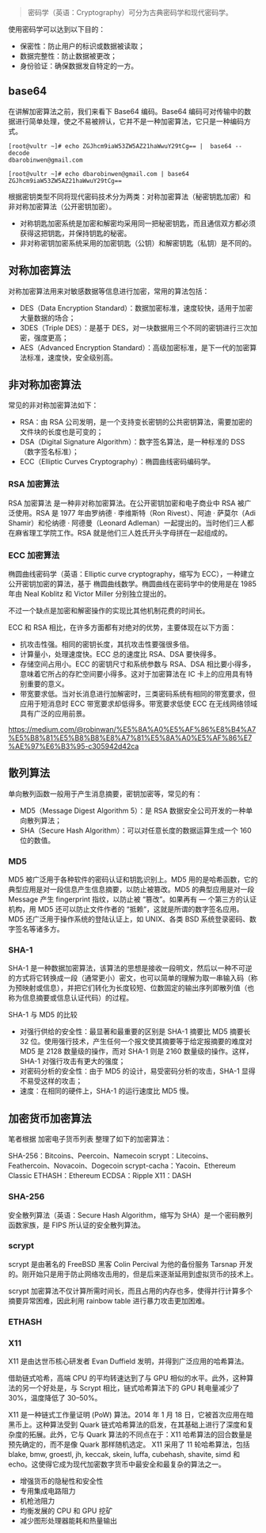 > 密码学（英语：Cryptography）可分为古典密码学和现代密码学。

使用密码学可以达到以下目的：
- 保密性：防止用户的标识或数据被读取；
- 数据完整性：防止数据被更改；
- 身份验证：确保数据发自特定的一方。

## base64
在讲解加密算法之前，我们来看下 Base64 编码。Base64 编码可对传输中的数据进行简单处理，使之不易被辨认，它并不是一种加密算法，它只是一种编码方式。
```
[root@vultr ~]# echo ZGJhcm9iaW53ZW5AZ21haWwuY29tCg== |  base64 --decode
dbarobinwen@gmail.com

[root@vultr ~]# echo dbarobinwen@gmail.com | base64
ZGJhcm9iaW53ZW5AZ21haWwuY29tCg==
```

根据密钥类型不同将现代密码技术分为两类：对称加密算法（秘密钥匙加密）和 非对称加密算法（公开密钥加密）。
- 对称钥匙加密系统是加密和解密均采用同一把秘密钥匙，而且通信双方都必须获得这把钥匙，并保持钥匙的秘密。
- 非对称密钥加密系统采用的加密钥匙（公钥）和解密钥匙（私钥）是不同的。

## 对称加密算法
对称加密算法用来对敏感数据等信息进行加密，常用的算法包括：
- DES（Data Encryption Standard）：数据加密标准，速度较快，适用于加密大量数据的场合；
- 3DES（Triple DES）：是基于 DES，对一块数据用三个不同的密钥进行三次加密，强度更高；
- AES（Advanced Encryption Standard）：高级加密标准，是下一代的加密算法标准，速度快，安全级别高。

## 非对称加密算法
常见的非对称加密算法如下：
- RSA：由 RSA 公司发明，是一个支持变长密钥的公共密钥算法，需要加密的文件块的长度也是可变的；
- DSA（Digital Signature Algorithm）：数字签名算法，是一种标准的 DSS（数字签名标准）；
- ECC（Elliptic Curves Cryptography）：椭圆曲线密码编码学。

### RSA 加密算法
RSA 加密算法 是一种非对称加密算法。在公开密钥加密和电子商业中 RSA 被广泛使用。RSA 是 1977 年由罗纳德 · 李维斯特（Ron Rivest）、阿迪 · 萨莫尔（Adi Shamir）和伦纳德 · 阿德曼（Leonard Adleman）一起提出的。当时他们三人都在麻省理工学院工作。RSA 就是他们三人姓氏开头字母拼在一起组成的。

### ECC 加密算法
椭圆曲线密码学（英语：Elliptic curve cryptography，缩写为 ECC），一种建立公开密钥加密的算法，基于 椭圆曲线数学。椭圆曲线在密码学中的使用是在 1985 年由 Neal Koblitz 和 Victor Miller 分别独立提出的。

不过一个缺点是加密和解密操作的实现比其他机制花费的时间长。

ECC 和 RSA 相比，在许多方面都有对绝对的优势，主要体现在以下方面：
- 抗攻击性强。相同的密钥长度，其抗攻击性要强很多倍。
- 计算量小，处理速度快。ECC 总的速度比 RSA、DSA 要快得多。
- 存储空间占用小。ECC 的密钥尺寸和系统参数与 RSA、DSA 相比要小得多，意味着它所占的存贮空间要小得多。这对于加密算法在 IC 卡上的应用具有特别重要的意义。
- 带宽要求低。当对长消息进行加解密时，三类密码系统有相同的带宽要求，但应用于短消息时 ECC 带宽要求却低得多。带宽要求低使 ECC 在无线网络领域具有广泛的应用前景。


https://medium.com/@robinwan/%E5%8A%A0%E5%AF%86%E8%B4%A7%E5%B8%81%E5%B8%B8%E8%A7%81%E5%8A%A0%E5%AF%86%E7%AE%97%E6%B3%95-c305942d42ca


## 散列算法
单向散列函数一般用于产生消息摘要，密钥加密等，常见的有：
- MD5（Message Digest Algorithm 5）：是 RSA 数据安全公司开发的一种单向散列算法；
- SHA（Secure Hash Algorithm）：可以对任意长度的数据运算生成一个 160 位的数值。

### MD5
MD5 被广泛用于各种软件的密码认证和钥匙识别上。MD5 用的是哈希函数，它的典型应用是对一段信息产生信息摘要，以防止被篡改。MD5 的典型应用是对一段 Message 产生 fingerprint 指纹，以防止被 “篡改”。如果再有 — 个第三方的认证机构，用 MD5 还可以防止文件作者的 “抵赖”，这就是所谓的数字签名应用。MD5 还广泛用于操作系统的登陆认证上，如 UNIX、各类 BSD 系统登录密码、数字签名等诸多方。

### SHA-1
SHA-1 是一种数据加密算法，该算法的思想是接收一段明文，然后以一种不可逆的方式将它转换成一段（通常更小）密文，也可以简单的理解为取一串输入码（称为预映射或信息），并把它们转化为长度较短、位数固定的输出序列即散列值（也称为信息摘要或信息认证代码）的过程。

SHA-1 与 MD5 的比较
- 对强行供给的安全性：最显著和最重要的区别是 SHA-1 摘要比 MD5 摘要长 32 位。使用强行技术，产生任何一个报文使其摘要等于给定报摘要的难度对 MD5 是 2128 数量级的操作，而对 SHA-1 则是 2160 数量级的操作。这样，SHA-1 对强行攻击有更大的强度；
- 对密码分析的安全性：由于 MD5 的设计，易受密码分析的攻击，SHA-1 显得不易受这样的攻击；
- 速度：在相同的硬件上，SHA-1 的运行速度比 MD5 慢。

## 加密货币加密算法
笔者根据 加密电子货币列表 整理了如下的加密算法：

SHA-256：Bitcoins、Peercoin、Namecoin
scrypt：Litecoins、Feathercoin、Novacoin、Dogecoin
scrypt-cacha：Yacoin、Ethereum Classic
ETHASH：Ethereum
ECDSA：Ripple
X11：DASH

### SHA-256
安全散列算法（英语：Secure Hash Algorithm，缩写为 SHA）是一个密码散列函数家族，是 FIPS 所认证的安全散列算法。

### scrypt
scrypt 是由著名的 FreeBSD 黑客 Colin Percival 为他的备份服务 Tarsnap 开发的。刚开始只是用于防止网络攻击用的，但是后来逐渐延用到虚拟货币的技术上。

scrypt 加密算法不仅计算所需时间长，而且占用的内存也多，使得并行计算多个摘要异常困难，因此利用 rainbow table 进行暴力攻击更加困难。

### ETHASH


### X11
X11 是由达世币核心研发者 Evan Duffield 发明，并得到广泛应用的哈希算法。

借助链式哈希，高端 CPU 的平均转速达到了与 GPU 相似的水平。此外，这种算法的另一个好处是，与 Scrypt 相比，链式哈希算法下的 GPU 耗电量减少了 30%，温度降低了 30–50%。

X11 是一种链式工作量证明 (PoW) 算法。2014 年 1 月 18 日，它被首次应用在暗黑币上。这种算法受到 Quark 链式哈希算法的启发，在其基础上进行了深度和复杂度的拓展。此外，它与 Quark 算法的不同点在于：X11 哈希算法的回合数量是预先确定的，而不是像 Quark 那样随机选定。
X11 采用了 11 轮哈希算法，包括 blake, bmw, groestl, jh, keccak, skein, luffa, cubehash, shavite, simd 和 echo。这使得它成为现代加密数字货币中最安全和最复杂的算法之一。

- 增强货币的隐秘性和安全性
- 专用集成电路阻力
- 机枪池阻力
- 均衡发展的 CPU 和 GPU 挖矿
- 减少图形处理器能耗和热量输出